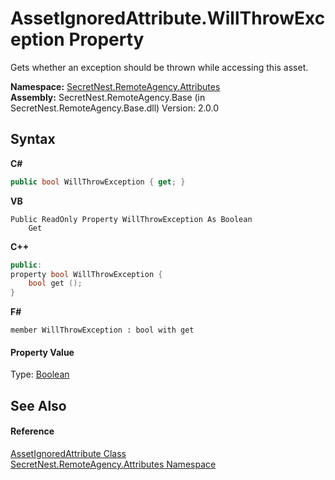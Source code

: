 # AssetIgnoredAttribute.WillThrowException Property 
 

Gets whether an exception should be thrown while accessing this asset.

**Namespace:**&nbsp;<a href="N_SecretNest_RemoteAgency_Attributes">SecretNest.RemoteAgency.Attributes</a><br />**Assembly:**&nbsp;SecretNest.RemoteAgency.Base (in SecretNest.RemoteAgency.Base.dll) Version: 2.0.0

## Syntax

**C#**<br />
``` C#
public bool WillThrowException { get; }
```

**VB**<br />
``` VB
Public ReadOnly Property WillThrowException As Boolean
	Get
```

**C++**<br />
``` C++
public:
property bool WillThrowException {
	bool get ();
}
```

**F#**<br />
``` F#
member WillThrowException : bool with get

```


#### Property Value
Type: <a href="https://docs.microsoft.com/dotnet/api/system.boolean" target="_blank">Boolean</a>

## See Also


#### Reference
<a href="T_SecretNest_RemoteAgency_Attributes_AssetIgnoredAttribute">AssetIgnoredAttribute Class</a><br /><a href="N_SecretNest_RemoteAgency_Attributes">SecretNest.RemoteAgency.Attributes Namespace</a><br />